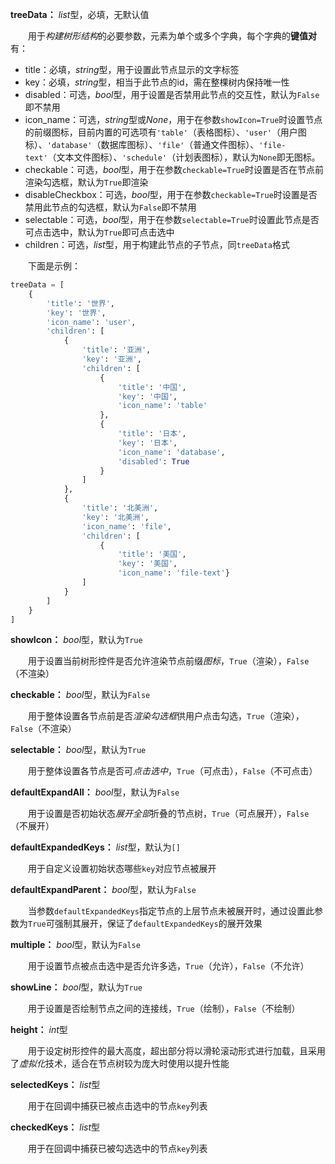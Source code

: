 **treeData：** *list*型，必填，无默认值

　　用于*构建树形结构*的必要参数，元素为单个或多个字典，每个字典的**键值对**有：

- title：必填，*string*型，用于设置此节点显示的文字标签
- key：必填，*string*型，相当于此节点的id，需在整棵树内保持唯一性
- disabled：可选，*bool*型，用于设置是否禁用此节点的交互性，默认为`False`即不禁用
- icon_name：可选，*string*型或*None*，用于在参数`showIcon=True`时设置节点的前缀图标，目前内置的可选项有`'table'`（表格图标）、`'user'`（用户图标）、`'database'`（数据库图标）、`'file'`（普通文件图标）、`'file-text'`（文本文件图标）、`'schedule'`（计划表图标），默认为`None`即无图标。
- checkable：可选，*bool*型，用于在参数`checkable=True`时设置是否在节点前渲染勾选框，默认为`True`即渲染
- disableCheckbox：可选，*bool*型，用于在参数`checkable=True`时设置是否禁用此节点的勾选框，默认为`False`即不禁用
- selectable：可选，*bool*型，用于在参数`selectable=True`时设置此节点是否可点击选中，默认为`True`即可点击选中
- children：可选，*list*型，用于构建此节点的子节点，同`treeData`格式

　　下面是示例：

```Python
treeData = [
    {
        'title': '世界',
        'key': '世界',
        'icon_name': 'user',
        'children': [
            {
                'title': '亚洲',
                'key': '亚洲',
                'children': [
                    {
                        'title': '中国', 
                        'key': '中国', 
                        'icon_name': 'table'
                    },
                    {
                        'title': '日本', 
                        'key': '日本', 
                        'icon_name': 'database', 
                        'disabled': True
                    }
                ]
            },
            {
                'title': '北美洲',
                'key': '北美洲',
                'icon_name': 'file',
                'children': [
                    {
                        'title': '美国', 
                        'key': '美国',
                        'icon_name': 'file-text'}
                ]
            }
        ]
    }
]
```

**showIcon：** *bool*型，默认为`True`

　　用于设置当前树形控件是否允许渲染节点前缀*图标*，`True`（渲染），`False`（不渲染）

**checkable：** *bool*型，默认为`False`

　　用于整体设置各节点前是否*渲染勾选框*供用户点击勾选，`True`（渲染），`False`（不渲染）

**selectable：** *bool*型，默认为`True`

　　用于整体设置各节点是否可*点击选中*，`True`（可点击），`False`（不可点击）

**defaultExpandAll：** *bool*型，默认为`False`

　　用于设置是否初始状态*展开全部*折叠的节点树，`True`（可点展开），`False`（不展开）

**defaultExpandedKeys：** *list*型，默认为`[]`

　　用于自定义设置初始状态哪些`key`对应节点被展开

**defaultExpandParent：** *bool*型，默认为`False`

　　当参数`defaultExpandedKeys`指定节点的上层节点未被展开时，通过设置此参数为`True`可强制其展开，保证了`defaultExpandedKeys`的展开效果

**multiple：** *bool*型，默认为`False`

　　用于设置节点被点击选中是否允许多选，`True`（允许），`False`（不允许）

**showLine：** *bool*型，默认为`True`

　　用于设置是否绘制节点之间的连接线，`True`（绘制），`False`（不绘制）

**height：** *int*型

　　用于设定树形控件的最大高度，超出部分将以滑轮滚动形式进行加载，且采用了*虚拟化*技术，适合在节点树较为庞大时使用以提升性能

**selectedKeys：** *list*型

　　用于在回调中捕获已被点击选中的节点`key`列表

**checkedKeys：** *list*型

　　用于在回调中捕获已被勾选选中的节点`key`列表